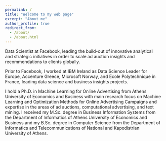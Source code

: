 ```yaml
---
permalink: /
title: "Welcome to my web page"
excerpt: "About me"
author_profile: true
redirect_from: 
  - /about/
  - /about.html
---
```


Data Scientist at Facebook, leading the build-out of innovative analytical and strategic initiatives in order to scale ad auction insights and recommendations to clients globally.

Prior to Facebook, I worked at IBM Ireland as Data Science Leader for Europe, Accenture Greece, Microsoft Norway, and Ecole Polytechnique in France, leading data science and business insights projects.

I hold a Ph.D. in Machine Learning for Online Advertising from Athens University of Economics and Business with main research focus on Machine Learning and Optimization Methods for Online Advertising Campaigns and expertise in the areas of ad auctions, computational advertising, and text mining. I received my M.Sc. degree in Business Information Systems from the Department of Informatics of Athens University of Economics and Business and my B.Sc. degree in Computer Science from the Department of Informatics and Telecommunications of National and Kapodistrian University of Athens.
